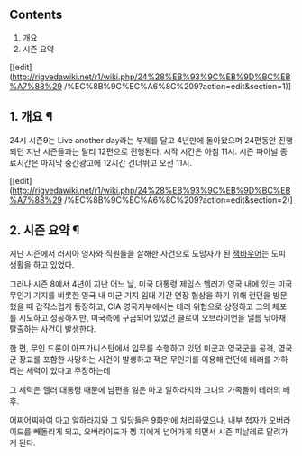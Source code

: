 ## Contents

    

1. 개요 
2. 시즌 요약 

[[edit](http://rigvedawiki.net/r1/wiki.php/24%28%EB%93%9C%EB%9D%BC%EB%A7%88%29
/%EC%8B%9C%EC%A6%8C%209?action=edit&section=1)]

## 1. 개요 ¶

  

24시 시즌9는 Live another day라는 부제를 달고 4년만에 돌아왔으며 24편동안 진행되던 지난 시즌들과는 달리 12편으로
진행된다. 시작 시간은 아침 11시. 시즌 파이널 종료시간은 마지막 중간광고에 12시간 건너뛰고 오전 11시.

  

[[edit](http://rigvedawiki.net/r1/wiki.php/24%28%EB%93%9C%EB%9D%BC%EB%A7%88%29
/%EC%8B%9C%EC%A6%8C%209?action=edit&section=2)]

## 2. 시즌 요약 ¶

  

지난 시즌에서 러시아 영사와 직원들을 살해한 사건으로 도망자가 된 [잭바우어](%EC%9E%AD%20%EB%B0%94%EC%9A%B0%EC%96%B4.md)는 도피 생활을 하고 있었다.

  

그러나 시즌 8에서 4년이 지난 어느 날, 미국 대통령 제임스 헬러가 영국 내에 있는 미국 무인기 기지를 비롯한 영국 내 미군 기지 임대
기간 연장 협상을 하기 위해 런던을 방문 했을 때 갑작스럽게 등장하고, CIA 영국지부에서는 테러 위협으로 상정하고 그의 체포를 시도하고
성공하지만, 미국측에 구금되어 있었던 클로이 오브라이언을 낼름 낚아채 탈출하는 사건이 발생한다.

  

한 편, 무인 드론이 아프가니스탄에서 임무를 수행하고 있던 미군과 영국군을 공격, 영국군 장교를 포함한 사망하는 사건이 발생하고 잭은
무인기를 이용해 런던에 테러를 가하려는 세력이 있다고 주장하는데

  

그 세력은 헬러 대통령 때문에 남편을 잃은 마고 알하라지와 그녀의 가족들이 테러의 배후.

  

어찌어찌하여 마고 알하라지와 그 일당들은 9화만에 처리하였으나, 내부 첩자가 오버라이드를 빼돌리게 되고, 오버라이드가 쳉 지에게 넘어가게
되면서 시즌 피날레로 달려가게 된다.

